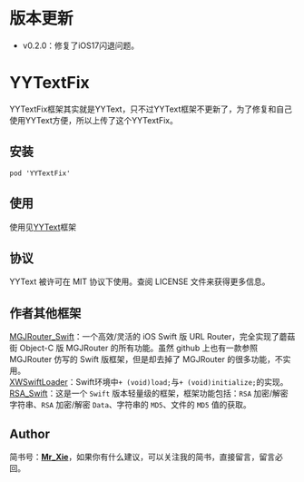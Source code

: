 # 版本更新
- v0.2.0：修复了iOS17闪退问题。

# YYTextFix

YYTextFix框架其实就是YYText，只不过YYText框架不更新了，为了修复和自己使用YYText方便，所以上传了这个YYTextFix。


## 安装

```
pod 'YYTextFix'
```

## 使用

使用见[YYText](https://github.com/ibireme/YYText)框架


## 协议

YYText 被许可在 MIT 协议下使用。查阅 LICENSE 文件来获得更多信息。

## 作者其他框架

[MGJRouter_Swift](https://github.com/821385843/MGJRouter_Swift)：一个高效/灵活的 iOS Swift 版 URL Router，完全实现了蘑菇街 Object-C 版 MGJRouter 的所有功能。虽然 github 上也有一款参照 MGJRouter 仿写的 Swift 版框架，但是却去掉了 MGJRouter 的很多功能，不实用。<br/>
[XWSwiftLoader](https://github.com/821385843/XWSwiftLoader)：Swift环境中`+ (void)load;`与`+ (void)initialize;`的实现。<br/>
[RSA_Swift](https://github.com/821385843/RSA_Swift)：这是一个 `Swift` 版本轻量级的框架，框架功能包括：`RSA` 加密/解密字符串、`RSA` 加密/解密 `Data`、字符串的 `MD5`、文件的 `MD5` 值的获取。

## Author

简书号：[__Mr_Xie__](https://www.jianshu.com/u/01fbf85c32f9)，如果你有什么建议，可以关注我的简书，直接留言，留言必回。
